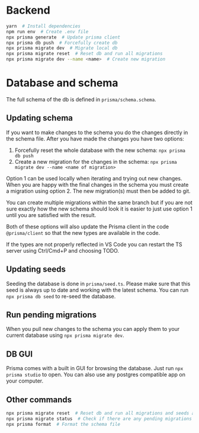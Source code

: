 # Backend

```bash
yarn  # Install dependencies
npm run env  # Create .env file
npx prisma generate  # Update prisma client
npx prisma db push  # Forcefully create db
npx prisma migrate dev  # Migrate local db
npx prisma migrate reset  # Reset db and run all migrations
npx prisma migrate dev --name <name>  # Create new migration
```

# Database and schema

The full schema of the db is defined in `prisma/schema.schema`.

## Updating schema

If you want to make changes to the schema you do the changes directly in the schema file. After you have made the changes you have two options:

1. Forcefully reset the whole database with the new schema: `npx prisma db push`
2. Create a new migration for the changes in the schema: `npx prisma migrate dev --name <name of migration>`

Option 1 can be used locally when iterating and trying out new changes. When you are happy with the final changes in the schema you must create a migration using option 2. The new migration(s) must then be added to git.

You can create multiple migrations within the same branch but if you are not sure exactly how the new schema should look it is easier to just use option 1 until you are satisfied with the result.

Both of these options will also update the Prisma client in the code `@prisma/client` so that the new types are available in the code.

If the types are not properly reflected in VS Code you can restart the TS server using Ctrl/Cmd+P and choosing TODO.

## Updating seeds

Seeding the database is done in `prisma/seed.ts`. Please make sure that this seed is always up to date and working with the latest schema. You can run `npx prisma db seed` to re-seed the database.

## Run pending migrations

When you pull new changes to the schema you can apply them to your current database using `npx prisma migrate dev`.

## DB GUI

Prisma comes with a built in GUI for browsing the database. Just run `npx prisma studio` to open. You can also use any postgres compatible app on your computer.

## Other commands

```bash
npx prisma migrate reset  # Reset db and run all migrations and seeds again
npx prisma migrate status  # Check if there are any pending migrations not yet applied
npx prisma format  # Format the schema file
```
